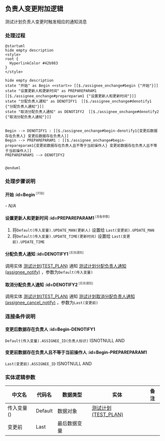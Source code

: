 ## 负责人变更附加逻辑 <!-- {docsify-ignore-all} -->

   测试计划负责人变更时触发相应的通知消息

### 处理过程

```plantuml
@startuml
hide empty description
<style>
root {
  HyperlinkColor #42b983
}
</style>

hide empty description
state "开始" as Begin <<start>> [[$./assignee_onchange#begin {"开始"}]]
state "设置更新人和更新时间" as PREPAREPARAM1  [[$./assignee_onchange#prepareparam1 {"设置更新人和更新时间"}]]
state "分配负责人通知" as DENOTIFY1  [[$./assignee_onchange#denotify1 {"分配负责人通知"}]]
state "取消分配负责人通知" as DENOTIFY2  [[$./assignee_onchange#denotify2 {"取消分配负责人通知"}]]


Begin --> DENOTIFY1 : [[$./assignee_onchange#begin-denotify1{变更后数据存在负责人} 变更后数据存在负责人]]
Begin --> PREPAREPARAM1 : [[$./assignee_onchange#begin-prepareparam1{变更前数据存在负责人且不等于当前操作人} 变更前数据存在负责人且不等于当前操作人]]
PREPAREPARAM1 --> DENOTIFY2


@enduml
```


### 处理步骤说明

#### 开始 :id=Begin<sup class="footnote-symbol"> <font color=gray size=1>[开始]</font></sup>



*- N/A*
#### 设置更新人和更新时间 :id=PREPAREPARAM1<sup class="footnote-symbol"> <font color=gray size=1>[准备参数]</font></sup>



1. 将`Default(传入变量).UPDATE_MAN(更新人)` 设置给  `Last(变更前).UPDATE_MAN`
2. 将`Default(传入变量).UPDATE_TIME(更新时间)` 设置给  `Last(变更前).UPDATE_TIME`

#### 分配负责人通知 :id=DENOTIFY1<sup class="footnote-symbol"> <font color=gray size=1>[实体通知]</font></sup>



调用实体 [测试计划(TEST_PLAN)](module/TestMgmt/test_plan.md) 通知 [测试计划分配负责人通知(assignee_notify)](module/TestMgmt/test_plan/notify/assignee_notify) ，参数为`Default(传入变量)`
#### 取消分配负责人通知 :id=DENOTIFY2<sup class="footnote-symbol"> <font color=gray size=1>[实体通知]</font></sup>



调用实体 [测试计划(TEST_PLAN)](module/TestMgmt/test_plan.md) 通知 [测试计划取消分配负责人通知(assignee_cancel_notify)](module/TestMgmt/test_plan/notify/assignee_cancel_notify) ，参数为`Last(变更前)`

### 连接条件说明
#### 变更后数据存在负责人 :id=Begin-DENOTIFY1

`Default(传入变量).ASSIGNEE_ID(负责人标识)` ISNOTNULL AND 
#### 变更前数据存在负责人且不等于当前操作人 :id=Begin-PREPAREPARAM1

`Last(变更前).ASSIGNEE_ID` ISNOTNULL AND 


### 实体逻辑参数

|    中文名   |    代码名    |  数据类型    |  实体   |备注 |
| --------| --------| -------- | -------- | --------   |
|传入变量(<i class="fa fa-check"/></i>)|Default|数据对象|[测试计划(TEST_PLAN)](module/TestMgmt/test_plan.md)||
|变更前|Last|最后数据变量|||
